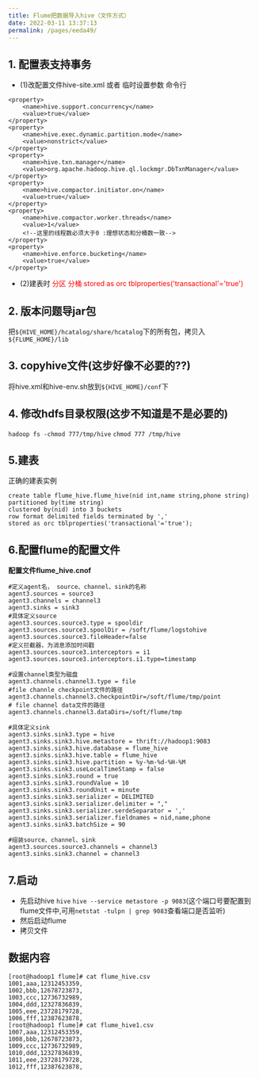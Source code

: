 ```yaml
---
title: Flume把数据导入hive（文件方式）
date: 2022-03-11 13:37:13
permalink: /pages/eeda49/
---
```

## 1. 配置表支持事务

- (1)改配置文件hive-site.xml 或者 临时设置参数 命令行  
```
<property>
    <name>hive.support.concurrency</name>
    <value>true</value>
</property>
<property>
    <name>hive.exec.dynamic.partition.mode</name>
    <value>nonstrict</value>
</property>
<property>
    <name>hive.txn.manager</name>
    <value>org.apache.hadoop.hive.ql.lockmgr.DbTxnManager</value>
</property>
<property>
    <name>hive.compactor.initiator.on</name>
    <value>true</value>
</property>
<property>
    <name>hive.compactor.worker.threads</name>
    <value>1</value>
    <!--这里的线程数必须大于0 :理想状态和分桶数一致-->
</property>
<property>
    <name>hive.enforce.bucketing</name>
    <value>true</value>
</property>
```
- (2)建表时 <span style="color:red">分区 分桶 stored as orc tblproperties('transactional'='true')</span>

## 2. 版本问题导jar包
把`${HIVE_HOME}/hcatalog/share/hcatalog`下的所有包，拷贝入`${FLUME_HOME}/lib`

## 3. copyhive文件(这步好像不必要的??)
将hive.xml和hive-env.sh放到`${HIVE_HOME}/conf`下

## 4. 修改hdfs目录权限(这步不知道是不是必要的)
`hadoop fs -chmod 777/tmp/hive`   `chmod 777 /tmp/hive`

## 5.建表
正确的建表实例
```
create table flume_hive.flume_hive(nid int,name string,phone string)
partitioned by(time string)
clustered by(nid) into 3 buckets
row format delimited fields terminated by ','
stored as orc tblproperties('transactional'='true');
```
## 6.配置flume的配置文件

**配置文件flume_hive.cnof**

```
#定义agent名， source、channel、sink的名称
agent3.sources = source3
agent3.channels = channel3
agent3.sinks = sink3
#具体定义source
agent3.sources.source3.type = spooldir
agent3.sources.source3.spoolDir = /soft/flume/logstohive
agent3.sources.source3.fileHeader=false
#定义拦截器，为消息添加时间戳
agent3.sources.source3.interceptors = i1
agent3.sources.source3.interceptors.i1.type=timestamp

#设置channel类型为磁盘
agent3.channels.channel3.type = file
#file channle checkpoint文件的路径
agent3.channels.channel3.checkpointDir=/soft/flume/tmp/point
# file channel data文件的路径
agent3.channels.channel3.dataDirs=/soft/flume/tmp

#具体定义sink
agent3.sinks.sink3.type = hive
agent3.sinks.sink3.hive.metastore = thrift://hadoop1:9083
agent3.sinks.sink3.hive.database = flume_hive
agent3.sinks.sink3.hive.table = flume_hive
agent3.sinks.sink3.hive.partition = %y-%m-%d-%H-%M
agent3.sinks.sink3.useLocalTimeStamp = false
agent3.sinks.sink3.round = true
agent3.sinks.sink3.roundValue = 10
agent3.sinks.sink3.roundUnit = minute
agent3.sinks.sink3.serializer = DELIMITED
agent3.sinks.sink3.serializer.delimiter = ","
agent3.sinks.sink3.serializer.serdeSeparator = ','
agent3.sinks.sink3.serializer.fieldnames = nid,name,phone
agent3.sinks.sink3.batchSize = 90

#组装source、channel、sink
agent3.sources.source3.channels = channel3
agent3.sinks.sink3.channel = channel3
```

## 7.启动 
- 先启动hive `hive` `hive --service metastore -p 9083`(这个端口号要配置到flume文件中,可用`netstat -tulpn | grep 9083`查看端口是否监听)
- 然后启动flume
- 拷贝文件

## 数据内容
```
[root@hadoop1 flume]# cat flume_hive.csv 
1001,aaa,12312453359,
1002,bbb,12678723873,
1003,ccc,12736732989,
1004,ddd,12327836839,
1005,eee,23728179728,
1006,fff,12387623878,
[root@hadoop1 flume]# cat flume_hive1.csv 
1007,aaa,12312453359,
1008,bbb,12678723873,
1009,ccc,12736732989,
1010,ddd,12327836839,
1011,eee,23728179728,
1012,fff,12387623878,
```